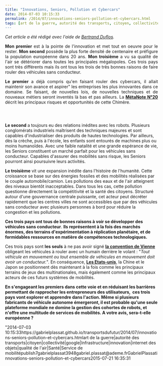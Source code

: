 ```yaml
---
title: "Innovations, Seniors, Pollution et Cybercars"
date: 2014-07-03 10:15:33
permalink: /2014/07/innovations-seniors-pollution-et-cybercars.html
tags: [art de la guerre, autorité des transports, citoyen, collectivité, google, Infrastructure, innovation, internet des objets, qualité de l'air, Santé, Service de mobilité]
---
```


<p style="text-align: justify"><em>Cet article a été rédigé avec l'aide de <a href="http://fr.linkedin.com/in/duflosbertrand" target="_blank">Bertrand Duflos</a>.</em></p> <p style="text-align: justify"><strong>Mon premier</strong> est à la pointe de l'innovation et met tout en oeuvre pour le rester. <strong>Mon second</strong> possède la plus forte densité de centenaire et préfigure la population européenne dans 20 ans. <strong>Mon troisième</strong> a vu sa qualité de l'air se détériorer dans toutes les principales mégalopoles. Ces trois pays sont très différents mais ils ont tous les trois de très bonnes raisons de faire rouler des véhicules sans conducteur.</p> <p style="text-align: justify"><strong>Le premier</strong> a déjà compris qu'en faisant rouler des cybercars, il allait maintenir son avance et aspirer" les entreprises les plus innovantes dans ce domaine. Se faisant, de nouvelles lois, de nouvelles techniques et de nouveaux métiers seront inventés là bas et pas ailleurs. La <a href="https://gabrielplassat.github.io/transportsdufutur/2014/04/metanote-20-la-voiture-sans-conducteur-la-chimere.html"" target=""_blank""><strong>MétaNote N°20</strong></a> décrit les principaux risques et opportunités de cette Chimère.</p> <p><a class=""asset-img-link"" href="https://gabrielplassat.github.io/transportsdufutur/wp-content/uploads/sites/6/old/6a0120a66d2ad4970b01a3fd2a7077970b-pi.jpg""><img alt=""Innovation-de-rupture"" border=""0"" class=""asset  asset-image at-xid-6a0120a66d2ad4970b01a3fd2a7077970b image-full img-responsive"" src=""/wp-content/uploads/sites/6/old/6a0120a66d2ad4970b01a3fd2a7077970b-800wi.jpg"" style=""margin-left: automargin-right: auto"" title=""Innovation-de-rupture"" /></a></p> <p style=""text-align: justify""> </p>   <!--more--> <strong>Le second</strong> a toujours eu des relations inédites avec les robots. Plusieurs conglomérats industriels maîtrisent des techniques majeures et sont capables d'industrialiser des produits de hautes technologies. Par ailleurs, dès la crèche, puis à l'école, les enfants sont entourés de machines plus ou moins humanoïdes. Avec une faible natalité et une grande espérance de vie, les Seniors constituent un marché parfait pour les véhicules sans conducteur. Capables d'assurer des mobilités sans risque, les Seniors pourront ainsi poursuivre leurs activités. <p style=""text-align: justify""><strong>Le troisième</strong> vit une expansion inédite dans l'histoire de l'humanité. Cette croissance se base sur des énergies fossiles et des mobilités réalisées par le couple automobile/camion. Les pollutions des eaux et de l'air atteignent des niveaux bientôt inacceptables. Dans tous les cas, cette pollution questionne directement la compétitivité et la santé des citoyens. Structuré autour d'une gouvernance centrale puissante, cet acteur peut décréter rapidement que les centres villes ne sont accessibles que par des véhicules sans conducteur avec plusieurs personnes à bord pour réduire la congestion et les pollutions.</p> <p style=""text-align: justify""><strong>Ces trois pays ont tous de bonnes raisons à voir se développer des véhicules sans conducteur</strong>. <strong>Ils représentent à la fois des marchés énormes, des terrains d'expérimentation à réplication planétaire, et de formidables ressources en matière de compétences technologiques.</strong></p> <p style=""text-align: justify"">Ces trois pays sont <strong>les seuls</strong> à ne pas avoir signé <a href=""http://www.unece.org/trans/conventn/legalinst_08_RTRSS_RT1968.html"" target=""_blank""><strong>la convention de Vienne</strong></a> obligeant les véhicules à rouler avec un humain derrière le volant : "<em>Tout véhicule en mouvement ou tout ensemble de véhicules en mouvement doit avoir un conducteur.</em>". En conséquence, <a href=""http://papers.ssrn.com/sol3/papers.cfm?abstract_id=2303904"" target=""_blank""><strong>Les Etats-unis</strong></a>, la Chine et le Japon se positionnent dès maintenant à la fois comme les principaux terrains de jeux des multinationales, mais également comme les principaux acteurs de ces futurs systèmes de mobilités.</p> <p style=""text-align: justify""><strong>En s'engageant les premiers dans cette voie et en réduisant les barrières permettant de rapprocher les entrepreneurs des utilisateurs,  ces trois pays vont explorer et apprendre dans l'action. Même si plusieurs fabricants de véhicule autonome émergeront, il est probable qu'une seule plateforme mondiale ne domine la gestion des cohortes de robots, et n'offre une multitude de services de mobilités. A votre avis, sera-t-elle européenne ?</strong></p>"2014-07-03 10:15:33https://gabrielplassat.github.io/transportsdufutur/2014/07/innovations-seniors-pollution-et-cybercars.htmlart de la guerre|autorité des transports|citoyen|collectivité|google|Infrastructure|innovation|internet des objets|qualité de l'air|Santé|Service de mobilitépublish7gabrielplassat3948gabriel.plassat@ademe.frGabrielPlassatinnovations-seniors-pollution-et-cybercars2015-07-21 16:35:31
